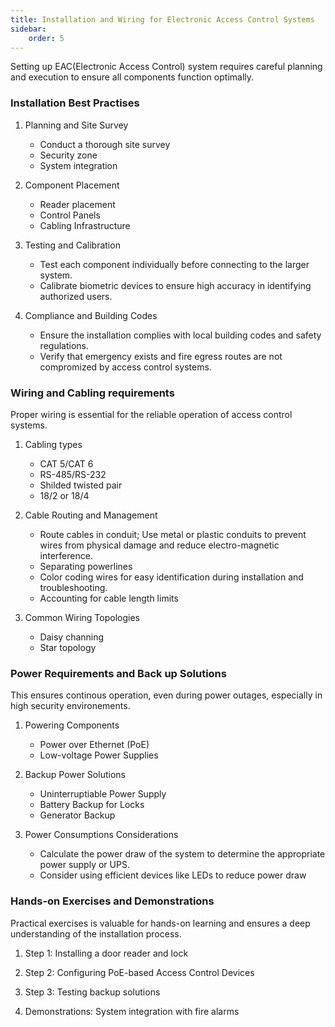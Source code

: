 ```yaml
---
title: Installation and Wiring for Electronic Access Control Systems
sidebar:
    order: 5
---
```


Setting up EAC(Electronic Access Control) system requires careful planning and 
execution to ensure all components function optimally.

### Installation Best Practises

1. Planning and Site Survey

    - Conduct a thorough site survey
    - Security zone
    - System integration

2. Component Placement

    - Reader placement
    - Control Panels
    - Cabling Infrastructure

3. Testing and Calibration

    - Test each component individually before connecting to the larger system.
    - Calibrate biometric devices to ensure high accuracy in identifying 
    authorized users.

4. Compliance and Building Codes

    - Ensure the installation complies with local building codes and safety
    regulations.
    - Verify that emergency exists and fire egress routes are not compromized
    by access control systems.

### Wiring and Cabling requirements

Proper wiring is essential for the reliable operation of access control systems.

1. Cabling types

    - CAT 5/CAT 6
    - RS-485/RS-232
    - Shilded twisted pair
    - 18/2 or 18/4

2. Cable Routing and Management

    - Route cables in conduit; Use metal or plastic conduits to prevent wires
    from physical damage and reduce electro-magnetic interference.
    - Separating powerlines
    - Color coding wires for easy identification during installation and troubleshooting.
    - Accounting for cable length limits

3. Common Wiring Topologies

    - Daisy channing
    - Star topology

### Power Requirements and Back up Solutions

This ensures continous operation, even during power outages, especially in high
security environements.

1. Powering Components

    - Power over Ethernet (PoE)
    - Low-voltage Power Supplies

2. Backup Power Solutions

    - Uninterruptiable Power Supply
    - Battery Backup for Locks
    - Generator Backup

3. Power Consumptions Considerations

    - Calculate the power draw of the system to determine the appropriate power
    supply or UPS.
    - Consider using efficient devices like LEDs to reduce power draw

### Hands-on Exercises and Demonstrations

Practical exercises is valuable for hands-on learning and ensures a deep understanding
of the installation process.

1. Step 1: Installing a door reader and lock

2. Step 2: Configuring PoE-based Access Control Devices

3. Step 3: Testing backup solutions

4. Demonstrations: System integration with fire alarms

